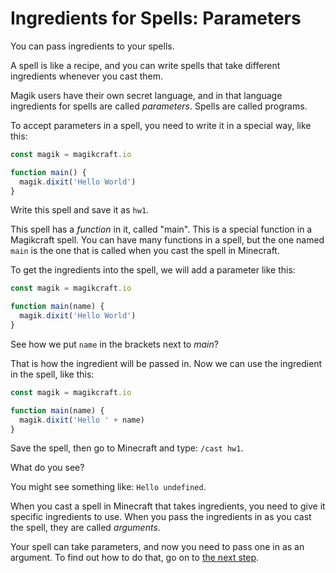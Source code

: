 # Ingredients for Spells: Parameters

You can pass ingredients to your spells.

A spell is like a recipe, and you can write spells that take different ingredients whenever you cast them.

Magik users have their own secret language, and in that language ingredients for spells are called _parameters_. Spells are called programs.

To accept parameters in a spell, you need to write it in a special way, like this:

```javascript
const magik = magikcraft.io

function main() {
  magik.dixit('Hello World')
}
```
Write this spell and save it as `hw1`.

This spell has a _function_ in it, called "main". This is a special function in a Magikcraft spell. You can have many functions in a spell, but the one named `main` is the one that is called when you cast the spell in Minecraft.

To get the ingredients into the spell, we will add a parameter like this:

```javascript
const magik = magikcraft.io

function main(name) {
  magik.dixit('Hello World')
}
```

See how we put `name` in the brackets next to _main_?

That is how the ingredient will be passed in. Now we can use the ingredient in the spell, like this:

```javascript
const magik = magikcraft.io

function main(name) {
  magik.dixit('Hello ' + name)
}
```

Save the spell, then go to Minecraft and type: `/cast hw1`.

What do you see?

You might see something like: `Hello undefined`.

When you cast a spell in Minecraft that takes ingredients, you need to give it specific ingredients to use. When you pass the ingredients in as you cast the spell, they are called _arguments_.

Your spell can take parameters, and now you need to pass one in as an argument. To find out how to do that, go on to [the next step](./03-PARAMETERS-2).
